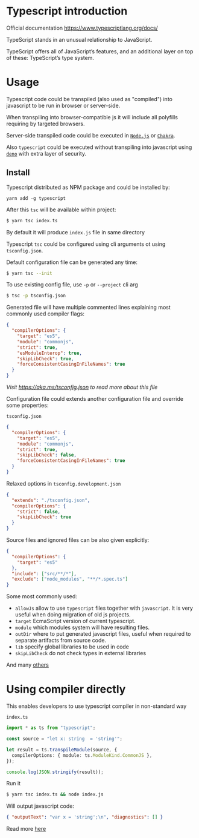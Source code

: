 # Typescript introduction

Official documentation <https://www.typescriptlang.org/docs/>

TypeScript stands in an unusual relationship to JavaScript.

TypeScript offers all of JavaScript’s features, and an additional layer on top of these: TypeScript’s type system.

# Usage

Typescript code could be transpiled (also used as "compiled") into javascript to be run in browser or server-side.

When transpiling into browser-compatible js it will include all polyfills requiring by targeted browsers.

Server-side transpiled code could be executed in [`Node.js`](https://nodejs.org/en/) or [`Chakra`](https://github.com/microsoft/ChakraCore).

Also `typescript` could be executed without transpiling into javascript using [`deno`](https://deno.land/) with extra layer of security.

## Install

Typescript distributed as NPM package and could be installed by:

`yarn add -g typescript`

After this `tsc` will be available within project:

```sh
$ yarn tsc index.ts
```

By default it will produce `index.js` file in same directory

Typescript `tsc` could be configured using cli arguments ot using `tsconfig.json`.

Default configuration file can be generated any time:

```sh
$ yarn tsc --init
```

To use existing config file, use `-p` or `--project` cli arg

```sh
$ tsc -p tsconfig.json
```

Generated file will have multiple commented lines explaining most commonly used compiler flags:

```json
{
  "compilerOptions": {
    "target": "es5",
    "module": "commonjs",
    "strict": true,
    "esModuleInterop": true,
    "skipLibCheck": true,
    "forceConsistentCasingInFileNames": true
  }
}
```

_Visit https://aka.ms/tsconfig.json to read more about this file_

Configuration file could extends another configuration file and override some properties:

`tsconfig.json`

```json
{
  "compilerOptions": {
    "target": "es5",
    "module": "commonjs",
    "strict": true,
    "skipLibCheck": false,
    "forceConsistentCasingInFileNames": true
  }
}
```

Relaxed options in `tsconfig.development.json`

```json
{
  "extends": "./tsconfig.json",
  "compilerOptions": {
    "strict": false,
    "skipLibCheck": true
  }
}
```

Source files and ignored files can be also given explicitly:

```json
{
  "compilerOptions": {
    "target": "es5"
  },
  "include": ["src/**/*"],
  "exclude": ["node_modules", "**/*.spec.ts"]
}
```

Some most commonly used:

- `allowJs` allow to use `typescript` files together with `javascript`. It is very useful when doing migration of old js projects.
- `target` EcmaScript version of current typescript.
- `module` which modules system will have resulting files.
- `outDir` where to put generated javascript files, useful when required to separate artifacts from source code.
- `lib` specify global libraries to be used in code
- `skipLibCheck` do not check types in external libraries

And many [others](https://www.typescriptlang.org/docs/handbook/compiler-options.html)

# Using compiler directly

This enables developers to use typescript compiler in non-standard way

`index.ts`

```ts
import * as ts from "typescript";

const source = "let x: string  = 'string'";

let result = ts.transpileModule(source, {
  compilerOptions: { module: ts.ModuleKind.CommonJS },
});

console.log(JSON.stringify(result));
```

Run it

```sh
$ yarn tsc index.ts && node index.js
```

Will output javascript code:

```json
{ "outputText": "var x = 'string';\n", "diagnostics": [] }
```

Read more [here](https://github.com/microsoft/TypeScript/wiki/Using-the-Compiler-API)
